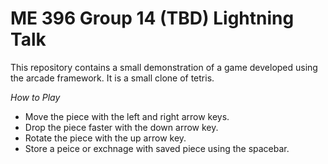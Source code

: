 # ME 396 Group 14 (TBD) Lightning Talk 

This repository contains a small demonstration of a game developed using the arcade framework. It is a small clone of tetris.

*How to Play*

* Move the piece with the left and right arrow keys.
* Drop the piece faster with the down arrow key.
* Rotate the piece with the up arrow key.
* Store a peice or exchnage with saved piece using the spacebar.
